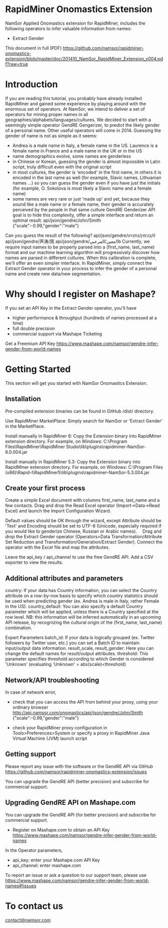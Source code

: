RapidMiner Onomastics Extension
===============================

NamSor Applied Onomastics extension for RapidMiner, includes the following operators to infer valuable information from names:
- Extract Gender

This document in full (PDF)
https://github.com/namsor/rapidminer-onomastics-extension/blob/master/doc/201410_NamSor_RapidMiner_Extension_v004.pdf?raw=true

# Introduction

If you are reading this tutorial, you probably have already installed RapidMiner and gained some experience by playing around with the enormous set of operators.
At NamSor, we intend to deliver a set of operators for mining proper names in all geographies/alphabets/languages/cultures. We decided to start with a seemingly simple operator GendRE Gengerizer, to predict the likely gender of a personal name. Other useful operators will come in 2014. 
Guessing the gender of name is not as simple as it seems:
- Andrea is a male name in Italy, a female name in the US. Laurence is a female name in France and a male name in the UK or in the US
- name demographics evolve, some names are genderless
- in Chinese or Korean, guessing the gender is almost impossible in Latin script, truly difficult even with the original script
- in most cultures, the gender is 'encoded' in the first name, in others it is encoded in the last name as well (for example, Slavic names, Lithuanian names ...) so you can guess the gender even if you have just the initials (for example, O. Sokolova is most likely a Slavic name and a female name)
- some names are very rare or just 'made up' and yet, because they sound like a male name or a female name, their gender is accurately perceived by the people in that same culture
GendRE Genderizer API goal is to hide this complexity, offer a simple interface and return an optimal result:
api/json/gendre/John/Smith
{"scale":-0.99,"gender":"male"}

Can you guess the result of the following?
api/json/gendre/בנימין/נתניהו/il 
api/json/gendre/声涛/周
api/json/gendre/معين/المرعبي/lb
Currently, we require input names to be properly parsed into a (first_name, last_name) format and our machine learning algorithm will progressively discover how names are parsed in different cultures. When this calibration is complete, we'll offer an even simpler interface. 
In RapidMiner, simply connect the Extract Gender operator in your process to infer the gender of a personal name and create new data/new segmentation.

# Why should I register on Mashape?
If you set an API Key in the Extract Gender operator, you'll have
- higher performance & throughput (hundreds of names processed at a time)
- full double precision
- commercial support via Mashape Ticketing

Get a Freemium API Key
https://www.mashape.com/namsor/gendre-infer-gender-from-world-names

# Getting Started
This section will get you started with NamSor Onomastics Extension. 

## Installation

Pre-compiled extension binaries can be found in GitHub /dist/ directory.

Use RapidMiner MarketPlace:
Simply search for NamSor or 'Extract Gender' in the MarketPlace. 

Install manually in RapidMiner 6:
Copy the Extension binary into RapidMiner extension directory. For example, on Windows:
C:\Program Files\RapidMiner\RapidMiner Studio\lib\plugins\rapidminer-NamSor-6.0.004.jar

Install manually in RapidMiner 5.3:
Copy the Extension binary into RapidMiner extension directory. For example, on Windows:
C:\Program Files (x86)\Rapid-I\RapidMiner5\lib\plugins\rapidminer-NamSor-5.3.004.jar

## Create your first process
Create a simple Excel document with columns first_name, last_name and a few contacts.
Drag and drop the Read Excel operator (Import->Data->Read Excel) and launch the Import Configuration Wizard.
 
Default values should be OK through the wizard, except Attribute should be 'Text' and Encoding should be set to UTF-8 (Unicode, especially required if you would like to genderize Chinese, Russian or Arabic names). 
Drag and drop the Extract Gender operator (Operators>Data Transformation/Attribute Set Reduction and Transformation/Generation/Extract Gender). Connect the operator with the Excel file and map the attributes.
 
Leave the api_key / api_channel to use the free GendRE API. 
Add a CSV exporter to view the results. 

## Additional attributes and parameters
country: If your data has Country information, you can select the Country attribute on a row-by-row basis to specify which country statistics should be used when predicting gender (ex. Andrea is male in Italy, rather Female in the US). 
country_default: You can also specify a default Country parameter which will be applied, unless there is a Country specified at the row level. 
NB: this information will be inferred automatically in an upcoming API release, by recognizing the cultural origin of the (first_name, last_name) combination. 

Expert Parameters
batch_id: If your data is logically grouped (ex. Twitter followers by Twitter user, etc.) you can set a Batch ID to maintain input/output data information. 
result_scale, result_gender: Here you can change the default names for result/output attributes. 
threshold: This parameter specifies threshold according to which Gender is considered 'Unknown' (evaluating 'Unknown' = abs(scale)<threshold)


## Network/API troubleshooting
In case of network error,
- check that you can access the API from behind your proxy, using your ordinary browser
http://api.namsor.com/onomastics/api/json/gendre/John/Smith
{"scale":-0.99,"gender":"male"}

- check your RapidMiner proxy configuration in Tools>Preferences>System
or specify a proxy in RapidMiner Java Virtual Machine (JVM) launch script

## Getting support
Please report any issue with the software or the GendRE API via GitHub
https://github.com/namsor/rapidminer-onomastics-extension/issues

You can upgrade the GendRE API (better precision) and subscribe for commercial support.

## Upgrading GendRE API on Mashape.com
You can upgrade the GendRE API (for better precision) and subscribe for commercial support.
- Register on Mashape.com to obtain an API Key
https://www.mashape.com/namsor/gendre-infer-gender-from-world-names

In the Operator parameters,
- api_key: enter your Mashape.com API Key
- api_channel: enter mashape.com
 
To report an issue or ask a question to our support team, please use
https://www.mashape.com/namsor/gendre-infer-gender-from-world-names#!issues

# To contact us
contact@namsor.com
